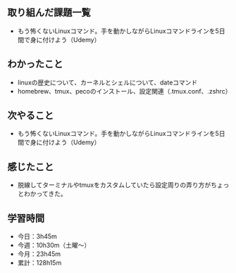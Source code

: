 ## 取り組んだ課題一覧
- もう怖くないLinuxコマンド。手を動かしながらLinuxコマンドラインを5日間で身に付けよう（Udemy）
## わかったこと
- linuxの歴史について、カーネルとシェルについて、dateコマンド
- homebrew、tmux、pecoのインストール、設定関連（.tmux.conf、.zshrc）
## 次やること
- もう怖くないLinuxコマンド。手を動かしながらLinuxコマンドラインを5日間で身に付けよう（Udemy）
## 感じたこと
- 脱線してターミナルやtmuxをカスタムしていたら設定周りの弄り方がちょっとわかってきた。
## 学習時間
- 今日：3h45m
- 今週：10h30m（土曜〜）
- 今月：23h45m
- 累計：128h15m
